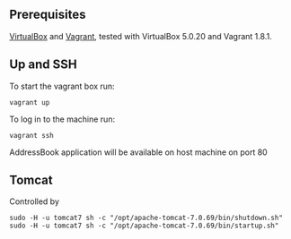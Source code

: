 ## Prerequisites

[VirtualBox](https://www.virtualbox.org/) and [Vagrant](http://www.vagrantup.com/), tested with VirtualBox 5.0.20 and Vagrant 1.8.1.

## Up and SSH

To start the vagrant box run:

    vagrant up

To log in to the machine run:

    vagrant ssh

AddressBook application will be available on host machine on port 80

## Tomcat
Controlled by

    sudo -H -u tomcat7 sh -c "/opt/apache-tomcat-7.0.69/bin/shutdown.sh"
    sudo -H -u tomcat7 sh -c "/opt/apache-tomcat-7.0.69/bin/startup.sh"


